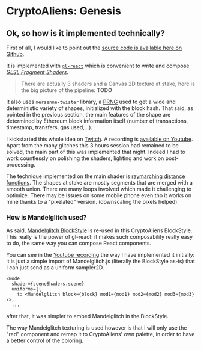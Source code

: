 # CryptoAliens: Genesis

## Ok, so how is it implemented technically?

First of all, I would like to point out the [source code is available here on Github](https://github.com/gre/shaderday.com/tree/master/blockarts/CryptoAliens).

It is implemented with [`gl-react`](https://github.com/gre/gl-react) which is convenient to write and compose [_GLSL Fragment Shaders_](https://www.khronos.org/opengl/wiki/Fragment_Shader).

> There are actually 3 shaders and a Canvas 2D texture at stake, here is the big picture of the pipeline:
> **TODO**

It also uses `mersenne-twister` library, a [PRNG](https://en.wikipedia.org/wiki/Pseudorandom_number_generator) used to get a wide and deterministic variety of shapes, initialized with the block hash. That said, as pointed in the previous section, the main features of the shape are determined by Ethereum block information itself (number of transactions, timestamp, transfers, gas used,...).

I kickstarted this whole idea on [Twitch](https://twitch.tv/greweb). A recording is [available on Youtube](https://www.youtube.com/watch?v=WUzOlLq0IAo). Apart from the many glitches this 3 hours session had remained to be solved, the main part of this was implemented that night. Indeed I had to work countlessly on polishing the shaders, lighting and work on post-processing.

The technique implemented on the main shader is [raymarching distance functions](https://www.iquilezles.org/www/articles/raymarchingdf/raymarchingdf.htm). The shapes at stake are mostly segments that are merged with a smooth union. There are many loops involved which made it challenging to optimize.
There may be issues on some mobile phone even tho it works on mine thanks to a "pixelated" version. (downscaling the pixels helped)

### How is Mandelglitch used?

As said, [Mandelglitch BlockStyle](https://ethblock.art/create/17) is re-used in this CryptoAliens BlockStyle. This really is the power of gl-react: it makes such composability really easy to do, the same way you can compose React components.

You can see in the [Youtube recording](https://www.youtube.com/watch?v=WUzOlLq0IAo) the way I have implemented it initially: it is just a simple import of Mandelglitch.js (literally the BlockStyle as-is) that I can just send as a uniform sampler2D.

```
<Node
  shader={sceneShaders.scene}
  uniforms={{
    t: <Mandelglitch block={block} mod1={mod1} mod2={mod2} mod3={mod3} />,
  ...
```

after that, it was simpler to embed Mandelglitch in the BlockStyle.

The way Mandelglitch texturing is used however is that I will only use the "red" component and remap it to CryptoAliens' own palette, in order to have a better control of the coloring.
